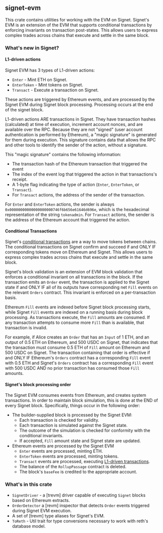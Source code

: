 ## signet-evm

This crate contains utilities for working with the EVM on Signet. Signet's EVM
is an extension of the EVM that supports conditional transactions by enforcing
invariants on transaction post-states. This allows users to express complex
trades across chains that execute and settle in the same block.

### What's new in Signet?

#### L1-driven actions

Signet EVM has 3 types of L1-driven actions:

- `Enter` - Mint ETH on Signet.
- `EnterToken` - Mint tokens on Signet.
- `Transact` - Execute a transaction on Signet.

These actions are triggered by Ethereum events, and are processed by the Signet
EVM during Signet block processing. Processing occurs at the end of the signet
block.

L1-driven actions ARE transactions in Signet. They have transaction hashes
(calculated) at time of execution, increment account nonces, and are available
over the RPC. Because they are not "signed" (user account authentication is
performed by Ethereum), a "magic signature" is generated for them during
execution. This signature contains data that allows the RPC and other tools to
identify the sender of the action, without a signature.

This "magic signature" contains the following information:

- The transaction hash of the Ethereum transaction that triggered the event
- The index of the event log that triggered the action in that transactions's
  receipt.
- A 1-byte flag indicating the type of action (`Enter`, `EnterToken`,
  or `Transact`).
- For `Transact` actions, the address of the sender of the transaction.

For `Enter` and `EnterToken` actions, the sender is always
`0x00000000000000000000746f6b656e61646d696e`, which is the hexadecimal
representation of the string `tokenadmin`. For `Transact` actions, the sender
is the address of the Ethereum account that triggered the action.

#### Conditional Transactions

Signet's [conditional transactions] are a way to move tokens between chains. The
conditional transactions on Signet confirm and succeed if and ONLY IF
corresponding tokens move on Ethereum and Signet. This allows users to express
complex trades across chains that execute and settle in the same block.

Signet's block validation is an extension of EVM block validation that enforces
a conditional invariant on all transactions in the block. If the transaction
emits an `Order` event, the transaction is applied to the Signet state if and
ONLY IF all of its outputs have corresponding net `Fill` events on the relevant
`Orders` contract. This invariant is enforced on a per-transaction basis.

Ethereum `Fill` events are indexed before Signet block processing starts, while
Signet `Fill` events are indexed on a running basis during block processing. As
transactions execute, the `Fill` amounts are consumed. If any transaction
attempts to consume more `Fill` than is available, that transaction is invalid.

For example, if Alice creates an `Order` that has an `Input` of 1 ETH, and an
output of 0.5 ETH on Ethereum, and 500 USDC on Signet, that indicates that the
transaction must consume 0.5 ETH of `Fill` amount on Ethereum and 500 USDC on
Signet. The transaction containing that order is effective if and ONLY IF
Ethereum's `Orders` contract has a corresponding `Fill` event with 0.5 ETH and
Signet's `Orders` contract has a corresponding `Fill` event with 500 USDC AND
no prior transaction has consumed those `Fill` amounts.

#### Signet's block processing order

The Signet EVM consumes events from Ethereum, and creates system transactions.
In order to maintain block simulation, this is done at the END of every Signet
block. Specifically, things occur in the following order:

- The builder-supplied block is processed by the Signet EVM:
  - Each transaction is checked for validity.
  - Each transaction is simulated against the Signet state.
  - The outcome of the simulation is checked for conformity with the
    conditional invariants.
  - If accepted, `Fill` amount state and Signet state are updated.
- Ethereum events are processed by the Signet EVM
  - `Enter` events are processed, minting ETH.
  - `EnterToken` events are processed, minting tokens.
  - `Transact` events are processed, executing [L1-driven transactions].
  - The balance of the `RollupPassage` contract is deleted.
  - The block's `baseFee` is credited to the appropriate account.

### What's in this crate

- `SignetDriver` - a [trevm] driver capable of executing `Signet` blocks based
  on Ethereum extracts.
- `OrderDetector` a [revm] inspector that detects `Order` events triggered
  during Signet EVM execution.
- A set of [trevm] type aliases for Signet's EVM.
- `ToReth` - Util trait for type conversions necessary to work with reth's
  database model.

[L1-driven transactions]: https://docs.signet.sh/learn-about-signet/cross-chain-transfers-on-signet#moving-from-ethereum-to-signet
[conditional transactions]: https://docs.signet.sh/learn-about-signet/cross-chain-transfers-on-signet
